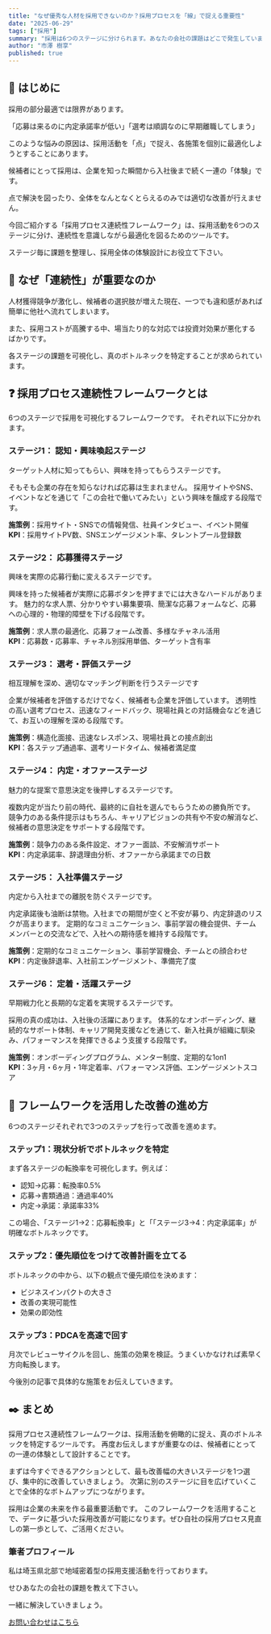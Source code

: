 ```yaml
---
title: "なぜ優秀な人材を採用できないのか？採用プロセスを「線」で捉える重要性"
date: "2025-06-29"
tags: ["採用"]
summary: "採用は6つのステージに分けられます。あなたの会社の課題はどこで発生していますか？ステージの概要とそこで起きた課題の解決方法についてお伝えします。"
author: "市澤 樹享"
published: true
---
```


## 🔰 はじめに 

採用の部分最適では限界があります。

「応募は来るのに内定承諾率が低い」「選考は順調なのに早期離職してしまう」

このような悩みの原因は、採用活動を「点」で捉え、各施策を個別に最適化しようとすることにあります。

候補者にとって採用は、企業を知った瞬間から入社後まで続く一連の「体験」です。

点で解決を図ったり、全体をなんとなくとらえるのみでは適切な改善が行えません。

今回ご紹介する「採用プロセス連続性フレームワーク」は、採用活動を6つのステージに分け、連続性を意識しながら最適化を図るためのツールです。

ステージ毎に課題を整理し、採用全体の体験設計にお役立て下さい。

## 📝 なぜ「連続性」が重要なのか

人材獲得競争が激化し、候補者の選択肢が増えた現在、一つでも違和感があれば簡単に他社へ流れてしまいます。

また、採用コストが高騰する中、場当たり的な対応では投資対効果が悪化するばかりです。

各ステージの課題を可視化し、真のボトルネックを特定することが求められています。

## ❓ 採用プロセス連続性フレームワークとは

6つのステージで採用を可視化するフレームワークです。
それぞれ以下に分かれます。

### ステージ1： **認知・興味喚起ステージ**
ターゲット人材に知ってもらい、興味を持ってもらうステージです。

そもそも企業の存在を知らなければ応募は生まれません。
採用サイトやSNS、イベントなどを通じて「この会社で働いてみたい」という興味を醸成する段階です。

**施策例**：採用サイト・SNSでの情報発信、社員インタビュー、イベント開催  
**KPI**：採用サイトPV数、SNSエンゲージメント率、タレントプール登録数

### ステージ2： **応募獲得ステージ**
興味を実際の応募行動に変えるステージです。

興味を持った候補者が実際に応募ボタンを押すまでには大きなハードルがあります。
魅力的な求人票、分かりやすい募集要項、簡潔な応募フォームなど、応募への心理的・物理的障壁を下げる段階です。

**施策例**：求人票の最適化、応募フォーム改善、多様なチャネル活用  
**KPI**：応募数・応募率、チャネル別採用単価、ターゲット含有率

### ステージ3： **選考・評価ステージ**
相互理解を深め、適切なマッチング判断を行うステージです

企業が候補者を評価するだけでなく、候補者も企業を評価しています。
透明性の高い選考プロセス、迅速なフィードバック、現場社員との対話機会などを通じて、お互いの理解を深める段階です。

**施策例**：構造化面接、迅速なレスポンス、現場社員との接点創出  
**KPI**：各ステップ通過率、選考リードタイム、候補者満足度

### ステージ4： **内定・オファーステージ**
魅力的な提案で意思決定を後押しするステージです。

複数内定が当たり前の時代、最終的に自社を選んでもらうための勝負所です。
競争力のある条件提示はもちろん、キャリアビジョンの共有や不安の解消など、候補者の意思決定をサポートする段階です。

**施策例**：競争力のある条件設定、オファー面談、不安解消サポート  
**KPI**：内定承諾率、辞退理由分析、オファーから承諾までの日数

### ステージ5： **入社準備ステージ**
内定から入社までの離脱を防ぐステージです。

内定承諾後も油断は禁物。入社までの期間が空くと不安が募り、内定辞退のリスクが高まります。
定期的なコミュニケーション、事前学習の機会提供、チームメンバーとの交流などで、入社への期待感を維持する段階です。

**施策例**：定期的なコミュニケーション、事前学習機会、チームとの顔合わせ  
**KPI**：内定後辞退率、入社前エンゲージメント、準備完了度

### ステージ6： **定着・活躍ステージ**
早期戦力化と長期的な定着を実現するステージです。

採用の真の成功は、入社後の活躍にあります。
体系的なオンボーディング、継続的なサポート体制、キャリア開発支援などを通じて、新入社員が組織に馴染み、パフォーマンスを発揮できるよう支援する段階です。

**施策例**：オンボーディングプログラム、メンター制度、定期的な1on1  
**KPI**：3ヶ月・6ヶ月・1年定着率、パフォーマンス評価、エンゲージメントスコア

## 🚶 フレームワークを活用した改善の進め方

6つのステージそれぞれで3つのステップを行って改善を進めます。

### ステップ1：現状分析でボトルネックを特定

まず各ステージの転換率を可視化します。例えば：
- 認知→応募：転換率0.5%
- 応募→書類通過：通過率40%
- 内定→承諾：承諾率33%

この場合、「ステージ1->2：応募転換率」と「「ステージ3->4：内定承諾率」が明確なボトルネックです。

### ステップ2：優先順位をつけて改善計画を立てる

ボトルネックの中から、以下の観点で優先順位を決めます：
- ビジネスインパクトの大きさ
- 改善の実現可能性
- 効果の即効性

### ステップ3：PDCAを高速で回す

月次でレビューサイクルを回し、施策の効果を検証。うまくいかなければ素早く方向転換します。

今後別の記事で具体的な施策をお伝えしていきます。

## ✒️ まとめ

採用プロセス連続性フレームワークは、採用活動を俯瞰的に捉え、真のボトルネックを特定するツールです。
再度お伝えしますが重要なのは、候補者にとっての一連の体験として設計することです。

まずは今すぐできるアクションとして、最も改善幅の大きいステージを1つ選び、集中的に改善していきましょう。
次第に別のステージに目を広げていくことで全体的なボトムアップにつながります。

採用は企業の未来を作る最重要活動です。
このフレームワークを活用することで、データに基づいた採用改善が可能になります。ぜひ自社の採用プロセス見直しの第一歩として、ご活用ください。

### 筆者プロフィール

私は埼玉県北部で地域密着型の採用支援活動を行っております。

せひあなたの会社の課題を教えて下さい。

一緒に解決していきましょう。

[お問い合わせはこちら](https://docs.google.com/forms/d/e/1FAIpQLSeNmuXo7-05iU_m5ge4pq_1pysVTqcis8JWOgrupso1foOZpw/viewform)

